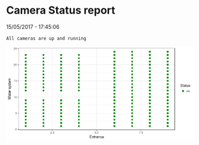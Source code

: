 Camera Status report
================
15/05/2017 - 17:45:06

    All cameras are up and running

![](camreport_files/figure-markdown_github/unnamed-chunk-2-1.png)
